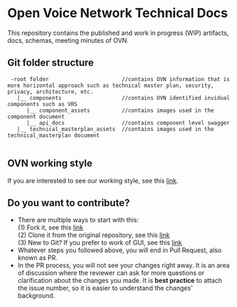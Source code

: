 # Open Voice Network Technical Docs

This repository contains the published and work in progress (WIP) artifacts, docs, schemas, meeting minutes of OVN. 

## Git folder structure

```
 -root folder                       //contains OVN information that is more horizontal approach such as technical master plan, security, privacy, architecture, etc.
   |__ components                   //contains OVN identified invidual components such as VRS 
      |__ component_assets          //contains images used in the component document
      |__ api_docs                  //contains component level swagger
   |__ technical_masterplan_assets  //contains images used in the technical_masterplan document


```

## OVN working style
If you are interested to see our working style, see this [link](https://github.com/open-voice-network/docs/blob/master/way_of_working.md).

## Do you want to contribute?
- There are multiple ways to start with this:
  <br>(1) Fork it,  see this [link](https://guides.github.com/activities/forking/)
  <br>(2) Clone it from the original repository, see  this [link](https://github.com/cubeton/git101/blob/master/TurtorialInfo/Tutorial.md)
  <br>(3) New to Git? If you prefer to work of GUI, see this [link](https://www.wikihow.com/Create-a-Branch-on-GitHub) 
- Whatever steps you followed above, you will end in Pull Request, also known as PR.
- In the PR process, you will not see your changes right away. It is an area of discussion where the reviewer can ask for more questions or clarification about the changes you made. It is **best practice** to attach the issue number, so it is easier to understand the changes' background. 

